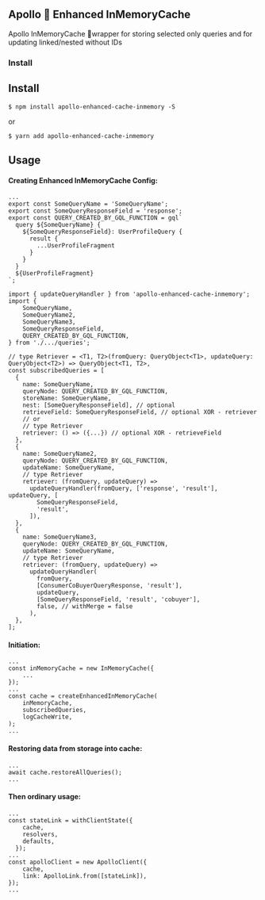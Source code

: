 ## Apollo 🧙 Enhanced InMemoryCache

  Apollo InMemoryCache 🧙wrapper for storing selected only queries and for updating linked/nested without IDs



### Install
## Install

`$ npm install apollo-enhanced-cache-inmemory -S`

or

`$ yarn add apollo-enhanced-cache-inmemory`

## Usage

#### Creating Enhanced InMemoryCache Config:

```$xslt
...
export const SomeQueryName = 'SomeQueryName';
export const SomeQueryResponseField = 'response';
export const QUERY_CREATED_BY_GQL_FUNCTION = gql`
  query ${SomeQueryName} {
    ${SomeQueryResponseField}: UserProfileQuery {
      result {
        ...UserProfileFragment
      }
    }
  }
  ${UserProfileFragment}
`;
```

```$xslt
import { updateQueryHandler } from 'apollo-enhanced-cache-inmemory';
import {
    SomeQueryName,
    SomeQueryName2,
    SomeQueryName3,
    SomeQueryResponseField,
    QUERY_CREATED_BY_GQL_FUNCTION,
} from './.../queries';

// type Retriever = <T1, T2>(fromQuery: QueryObject<T1>, updateQuery: QueryObject<T2>) => QueryObject<T1, T2>,
const subscribedQueries = [
  {
    name: SomeQueryName,
    queryNode: QUERY_CREATED_BY_GQL_FUNCTION,
    storeName: SomeQueryName,
    nest: [SomeQueryResponseField], // optional
    retrieveField: SomeQueryResponseField, // optional XOR - retriever
    // or 
    // type Retriever
    retriever: () => ({...}) // optional XOR - retrieveField
  },
  {
    name: SomeQueryName2,
    queryNode: QUERY_CREATED_BY_GQL_FUNCTION,
    updateName: SomeQueryName,
    // type Retriever
    retriever: (fromQuery, updateQuery) =>
      updateQueryHandler(fromQuery, ['response', 'result'], updateQuery, [
        SomeQueryResponseField,
        'result',
      ]),
  },
  {
    name: SomeQueryName3,
    queryNode: QUERY_CREATED_BY_GQL_FUNCTION,
    updateName: SomeQueryName,
    // type Retriever
    retriever: (fromQuery, updateQuery) =>
      updateQueryHandler(
        fromQuery,
        [ConsumerCoBuyerQueryResponse, 'result'],
        updateQuery,
        [SomeQueryResponseField, 'result', 'cobuyer'],
        false, // withMerge = false
      ),
  },
];
```

#### Initiation:

```
...
const inMemoryCache = new InMemoryCache({
    ...
});
...
const cache = createEnhancedInMemoryCache(
    inMemoryCache,
    subscribedQueries,
    logCacheWrite,
);
...
```

#### Restoring data from storage into cache:

```$xslt
...
await cache.restoreAllQueries();
...
```

#### Then ordinary usage:

```$xslt
...
const stateLink = withClientState({
    cache,
    resolvers,
    defaults,
  });
...
const apolloClient = new ApolloClient({
    cache,
    link: ApolloLink.from([stateLink]),
});
...
```
